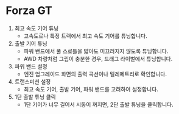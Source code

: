 # Forza GT

1. 최고 속도 기어 튜닝
    - 고속도로나 특정 트랙에서 최고 속도 기어를 튜닝합니다.
1. 출발 기어 튜닝
    - 파워 밴드에서 풀 스로틀을 밟아도 미끄러지지 않도록 튜닝합니다.
    - AWD 차량처럼 그립이 충분한 경우, 드래그 라이벌에서 튜닝합니다.
1. 파워 밴드 설정
    - 엔진 업그레이드 화면의 출력 곡선이나 텔레메트리로 확인합니다.
1. 트랜스미션 설정
    - 최고 속도 기어, 출발 기어, 파워 밴드를 고려하여 설정합니다.
1. 1단 출발 튜닝 클릭
    - 1단 기어가 너무 길어서 시동이 꺼지면, 2단 출발 튜닝을 클릭합니다.

